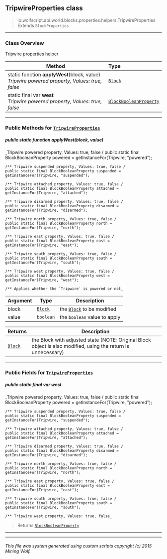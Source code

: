 ## TripwireProperties __class__

>io.wolfscript.api.world.blocks.properties.helpers.TripwireProperties
>Extends `BlockProperties`

---

### Class Overview

Tripwire properties helper

Method | Type   
--- | :--- 
static function __applyWest__(block, value) <br> _Tripwire powered property, Values: true, false_ | [`Block`](..\..\Block.md)
static final var __west__ <br> _Tripwire powered property, Values: true, false_ | [`BlockBooleanProperty`](..\BlockBooleanProperty.md)



---


### Public Methods for [`TripwireProperties`](TripwireProperties.md)

##### <a id='applywest'></a>public static function __applyWest__(block, value)

_Tripwire powered property, Values: true, false /
    public static final BlockBooleanProperty powered = getInstanceFor(Tripwire, "powered");

    /** Tripwire suspended property, Values: true, false /
    public static final BlockBooleanProperty suspended = getInstanceFor(Tripwire, "suspended");

    /** Tripwire attached property, Values: true, false /
    public static final BlockBooleanProperty attached = getInstanceFor(Tripwire, "attached");

    /** Tripwire disarmed property, Values: true, false /
    public static final BlockBooleanProperty disarmed = getInstanceFor(Tripwire, "disarmed");

    /** Tripwire north property, Values: true, false /
    public static final BlockBooleanProperty north = getInstanceFor(Tripwire, "north");

    /** Tripwire east property, Values: true, false /
    public static final BlockBooleanProperty east = getInstanceFor(Tripwire, "east");

    /** Tripwire south property, Values: true, false /
    public static final BlockBooleanProperty south = getInstanceFor(Tripwire, "south");

    /** Tripwire west property, Values: true, false /
    public static final BlockBooleanProperty west = getInstanceFor(Tripwire, "west");

    /** Applies whether the `Tripwire` is powered or not_

Argument | Type | Description  
--- | --- | --- 
block | [`Block`](..\..\Block.md) | the [`Block`](..\..\Block.md) to be modified
value | `boolean` | the `boolean` value to apply

Returns | Description
--- | --- 
[`Block`](..\..\Block.md) | the Block with adjusted state (NOTE: Original Block object is also modified, using the return is unnecessary)


---

### Public Fields for [`TripwireProperties`](TripwireProperties.md)

##### <a id='west'></a>public static final var __west__

_Tripwire powered property, Values: true, false /
    public static final BlockBooleanProperty powered = getInstanceFor(Tripwire, "powered");

    /** Tripwire suspended property, Values: true, false /
    public static final BlockBooleanProperty suspended = getInstanceFor(Tripwire, "suspended");

    /** Tripwire attached property, Values: true, false /
    public static final BlockBooleanProperty attached = getInstanceFor(Tripwire, "attached");

    /** Tripwire disarmed property, Values: true, false /
    public static final BlockBooleanProperty disarmed = getInstanceFor(Tripwire, "disarmed");

    /** Tripwire north property, Values: true, false /
    public static final BlockBooleanProperty north = getInstanceFor(Tripwire, "north");

    /** Tripwire east property, Values: true, false /
    public static final BlockBooleanProperty east = getInstanceFor(Tripwire, "east");

    /** Tripwire south property, Values: true, false /
    public static final BlockBooleanProperty south = getInstanceFor(Tripwire, "south");

    /** Tripwire west property, Values: true, false_

>Returns
>  [`BlockBooleanProperty`](..\BlockBooleanProperty.md)

---
---


###### This file was system generated using custom scripts copyright (c) 2015 Mining Wolf.
	

